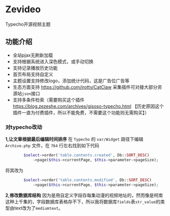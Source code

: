 # Zevideo
Typecho开源视频主题

## 功能介绍
- 全站pjax无刷新加载
- 支持根据系统进入深色模式，或手动切换
- 支持记录播放历史功能
- 首页布局支持自定义
- 主题设置支持修改logo，添加统计代码，这是广告位广告等
- 生态方面支持 https://github.com/jrotty/CatClaw 采集插件可对接大部分资源站`json`接口
- 支持多条件检索（需要购买这个插件 https://blog.zezeshe.com/archives/gjsoso-typecho.html 【历史原因这个插件一直为付费插件，所以不能免费，不需要这个功能则无需购买】）

### 对typecho改动
**1,让文章根据最后编辑时间排序**
在 `Typecho` 的 `var/Widget` 路径下编辑 `Archive.php` 文件，在 `764` 行左右找到如下代码
```php
        $select->order('table.contents.created', Db::SORT_DESC)
            ->page($this->currentPage, $this->parameter->pageSize);
```
将其改为
```php
        $select->order('table.contents.modified', Db::SORT_DESC)
            ->page($this->currentPage, $this->parameter->pageSize);
```
**2,修改数据库结构**
因为是用自定义字段存每集动漫的视频地址的，然而像是柯南这种上千集的，字段数据库表格存不下，所以我将数据库`fields`表`str_value`的类型由text改为了`mediumtext`。
